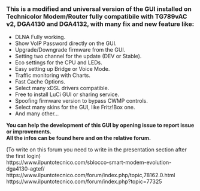 
<h3><strong>This is a modified and universal version of the GUI installed on Technicolor Modem/Router fully compatibile with TG789vAC v2, DGA4130 and DGA4132, with many fix and new feature like:</strong></h3>
<ul>
<li>DLNA Fully working.</li>
<li>Show VoIP Password directly on the GUI.</li>
<li>Upgrade/Downgrade firmware from the GUI.</li>
<li>Setting two channel for the update (DEV or Stable).</li>
<li>Eco settings for the CPU and LEDs.</li>
<li>Easy setting up Bridge or Voice Mode.</li>
<li>Traffic monitoring with Charts.</li>
<li>Fast Cache Options.</li>
<li>Select many xDSL drivers compatible.</li>
<li>Free to install LuCi GUI or sharing service.</li>
<li>Spoofing firmware version to bypass CWMP controls.</li>
<li>Select many skins for the GUI, like Fritz!Box one.</li>
<li>And many other...</li>
</ul>
<p><strong>You can help the development of this GUI by opening issue to report issue or improvements.</strong><br /><strong>All the infos can be found here and on the relative forum.</strong></p>
<p>(To write on this forum you need to write in the presentation section after the first login)<br />https://www.ilpuntotecnico.com/sblocco-smart-modem-evolution-dga4130-agtef/<br />https://www.ilpuntotecnico.com/forum/index.php/topic,78162.0.html<br />https://www.ilpuntotecnico.com/forum/index.php?topic=77325</p>
<p>&nbsp;</p>
